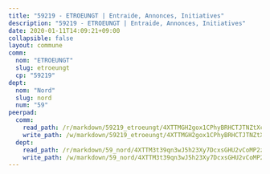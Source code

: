 ```yaml
---
title: "59219 - ETROEUNGT | Entraide, Annonces, Initiatives"
description: "59219 - ETROEUNGT | Entraide, Annonces, Initiatives"
date: 2020-01-11T14:09:21+09:00
collapsible: false
layout: commune
comm:
  nom: "ETROEUNGT"
  slug: etroeungt
  cp: "59219"
dept:
  nom: "Nord"
  slug: nord
  num: "59"
peerpad:
  comm:
    read_path: /r/markdown/59219_etroeungt/4XTTMGH2gox1CPhyBRHCTJTNZtXcxy3jbPzBah7LzAxDcpyqN
    write_path: /w/markdown/59219_etroeungt/4XTTMGH2gox1CPhyBRHCTJTNZtXcxy3jbPzBah7LzAxDcpyqN-K3TgUh93mqofpcdsdqkeEnqPaS5HAAgjhFzHwdakoXach1hdzAmrcgp6gxMuXFpDhcwniz1yxPZ7gS86Fsa1Vwb5FgrFsKuPhftviBjLg4RKaeKxUaEuub11FbQ9Mqc2h2YZ381r
  dept:
    read_path: /r/markdown/59_nord/4XTTM3t39qn3wJ5h23Xy7DcxsGHU2vCoMP2z3iS4TUn3TrtdJ
    write_path: /w/markdown/59_nord/4XTTM3t39qn3wJ5h23Xy7DcxsGHU2vCoMP2z3iS4TUn3TrtdJ-K3TgTuZGkuZqXfr6fpmH7pGsMT6ndvZQMyRDze5QBt7XScLWHoBi246kLoDKpTH2Yo4f3AFSSJqGc2ozvNww7qPLqsDjpvahxCbQ6F5znbfjp6kVgaDcTYc9LyhwSfYuCevnvZUQ
---
```


